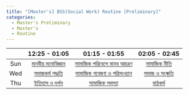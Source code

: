 ```yaml
---
title: "[Master's] BSS(Social Work) Routine [Preliminary]"
categories:
  - Master's Preliminary
  - Master's
  - Routine
---
```


| |12:25 - 01:05|01:15 - 01:55|02:05 - 02:45|
|:---:|:---:|:---:|:---:|
| Sun |[মানবীয় মনোবিজ্ঞান][Sushoma]|[সামাজিক পরিবেশে মানব আচরণ][Rina]|[সামাজিক নীতি][Murshida]|
| Wed |[সমাজকর্ম পদ্ধতি][Pervin-S]|[সামাজিক গবেষণা ও পরিসংখ্যান][Pervin]|[সমাজ ও সংস্কৃতি][Rajia]|
| Thu |[ইতিহাস ও দর্শন][Anjana]|[সামাজিক সমস্যা][Kajoil]|[মাঠকর্ম][Pervin-S]|

[Kajoil]: https://us04web.zoom.us/j/2313330413?pwd=YXBaeTllSHplazVEd3RsQ25KYzlVQT09
[Murshida]: https://us04web.zoom.us/j/3382432996?pwd=TlFRdUZkNVRCUGFvNnFEMWJpeUMwUT09
[Rajia]: https://us04web.zoom.us/j/2454783175?pwd=eHEyUHRucGk4TUU1YXFnSWMvSTVRUT09
[Pervin]: https://us04web.zoom.us/j/2926220326?pwd=bG1iVkQwL05DeEFpS09JUktPcy9Jdz09
[Anjana]: https://us04web.zoom.us/j/5326243901?pwd=WUkydE52VzlPSUlPNkFUWUEwNnV6dz09
[Sushoma]: https://us04web.zoom.us/j/2484479766?pwd=YU15allibXg0RkRuMHFSYVZycUpydz09
[Rina]: https://us04web.zoom.us/j/5591905574?pwd=NWE3UnhyWXI0Q3dwNS9abnBTRE44UT09
[Pervin-S]: https://us04web.zoom.us/j/5863350692?pwd=UHVuQkYyVnBxUDYvb3VUYmoxZGh3dz09
